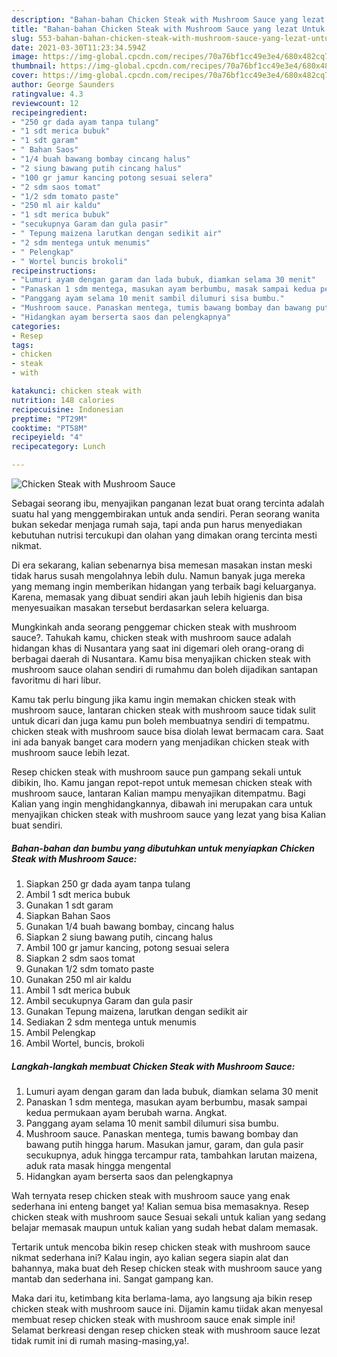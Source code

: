 ```yaml
---
description: "Bahan-bahan Chicken Steak with Mushroom Sauce yang lezat Untuk Jualan"
title: "Bahan-bahan Chicken Steak with Mushroom Sauce yang lezat Untuk Jualan"
slug: 553-bahan-bahan-chicken-steak-with-mushroom-sauce-yang-lezat-untuk-jualan
date: 2021-03-30T11:23:34.594Z
image: https://img-global.cpcdn.com/recipes/70a76bf1cc49e3e4/680x482cq70/chicken-steak-with-mushroom-sauce-foto-resep-utama.jpg
thumbnail: https://img-global.cpcdn.com/recipes/70a76bf1cc49e3e4/680x482cq70/chicken-steak-with-mushroom-sauce-foto-resep-utama.jpg
cover: https://img-global.cpcdn.com/recipes/70a76bf1cc49e3e4/680x482cq70/chicken-steak-with-mushroom-sauce-foto-resep-utama.jpg
author: George Saunders
ratingvalue: 4.3
reviewcount: 12
recipeingredient:
- "250 gr dada ayam tanpa tulang"
- "1 sdt merica bubuk"
- "1 sdt garam"
- " Bahan Saos"
- "1/4 buah bawang bombay cincang halus"
- "2 siung bawang putih cincang halus"
- "100 gr jamur kancing potong sesuai selera"
- "2 sdm saos tomat"
- "1/2 sdm tomato paste"
- "250 ml air kaldu"
- "1 sdt merica bubuk"
- "secukupnya Garam dan gula pasir"
- " Tepung maizena larutkan dengan sedikit air"
- "2 sdm mentega untuk menumis"
- " Pelengkap"
- " Wortel buncis brokoli"
recipeinstructions:
- "Lumuri ayam dengan garam dan lada bubuk, diamkan selama 30 menit"
- "Panaskan 1 sdm mentega, masukan ayam berbumbu, masak sampai kedua permukaan ayam berubah warna. Angkat."
- "Panggang ayam selama 10 menit sambil dilumuri sisa bumbu."
- "Mushroom sauce. Panaskan mentega, tumis bawang bombay dan bawang putih hingga harum. Masukan jamur, garam, dan gula pasir secukupnya, aduk hingga tercampur rata, tambahkan larutan maizena, aduk rata masak hingga mengental"
- "Hidangkan ayam berserta saos dan pelengkapnya"
categories:
- Resep
tags:
- chicken
- steak
- with

katakunci: chicken steak with 
nutrition: 148 calories
recipecuisine: Indonesian
preptime: "PT29M"
cooktime: "PT58M"
recipeyield: "4"
recipecategory: Lunch

---
```



![Chicken Steak with Mushroom Sauce](https://img-global.cpcdn.com/recipes/70a76bf1cc49e3e4/680x482cq70/chicken-steak-with-mushroom-sauce-foto-resep-utama.jpg)

Sebagai seorang ibu, menyajikan panganan lezat buat orang tercinta adalah suatu hal yang menggembirakan untuk anda sendiri. Peran seorang  wanita bukan sekedar menjaga rumah saja, tapi anda pun harus menyediakan kebutuhan nutrisi tercukupi dan olahan yang dimakan orang tercinta mesti nikmat.

Di era  sekarang, kalian sebenarnya bisa memesan masakan instan meski tidak harus susah mengolahnya lebih dulu. Namun banyak juga mereka yang memang ingin memberikan hidangan yang terbaik bagi keluarganya. Karena, memasak yang dibuat sendiri akan jauh lebih higienis dan bisa menyesuaikan masakan tersebut berdasarkan selera keluarga. 



Mungkinkah anda seorang penggemar chicken steak with mushroom sauce?. Tahukah kamu, chicken steak with mushroom sauce adalah hidangan khas di Nusantara yang saat ini digemari oleh orang-orang di berbagai daerah di Nusantara. Kamu bisa menyajikan chicken steak with mushroom sauce olahan sendiri di rumahmu dan boleh dijadikan santapan favoritmu di hari libur.

Kamu tak perlu bingung jika kamu ingin memakan chicken steak with mushroom sauce, lantaran chicken steak with mushroom sauce tidak sulit untuk dicari dan juga kamu pun boleh membuatnya sendiri di tempatmu. chicken steak with mushroom sauce bisa diolah lewat bermacam cara. Saat ini ada banyak banget cara modern yang menjadikan chicken steak with mushroom sauce lebih lezat.

Resep chicken steak with mushroom sauce pun gampang sekali untuk dibikin, lho. Kamu jangan repot-repot untuk memesan chicken steak with mushroom sauce, lantaran Kalian mampu menyajikan ditempatmu. Bagi Kalian yang ingin menghidangkannya, dibawah ini merupakan cara untuk menyajikan chicken steak with mushroom sauce yang lezat yang bisa Kalian buat sendiri.

<!--inarticleads1-->

##### Bahan-bahan dan bumbu yang dibutuhkan untuk menyiapkan Chicken Steak with Mushroom Sauce:

1. Siapkan 250 gr dada ayam tanpa tulang
1. Ambil 1 sdt merica bubuk
1. Gunakan 1 sdt garam
1. Siapkan  Bahan Saos
1. Gunakan 1/4 buah bawang bombay, cincang halus
1. Siapkan 2 siung bawang putih, cincang halus
1. Ambil 100 gr jamur kancing, potong sesuai selera
1. Siapkan 2 sdm saos tomat
1. Gunakan 1/2 sdm tomato paste
1. Gunakan 250 ml air kaldu
1. Ambil 1 sdt merica bubuk
1. Ambil secukupnya Garam dan gula pasir
1. Gunakan  Tepung maizena, larutkan dengan sedikit air
1. Sediakan 2 sdm mentega untuk menumis
1. Ambil  Pelengkap
1. Ambil  Wortel, buncis, brokoli




<!--inarticleads2-->

##### Langkah-langkah membuat Chicken Steak with Mushroom Sauce:

1. Lumuri ayam dengan garam dan lada bubuk, diamkan selama 30 menit
1. Panaskan 1 sdm mentega, masukan ayam berbumbu, masak sampai kedua permukaan ayam berubah warna. Angkat.
1. Panggang ayam selama 10 menit sambil dilumuri sisa bumbu.
1. Mushroom sauce. Panaskan mentega, tumis bawang bombay dan bawang putih hingga harum. Masukan jamur, garam, dan gula pasir secukupnya, aduk hingga tercampur rata, tambahkan larutan maizena, aduk rata masak hingga mengental
1. Hidangkan ayam berserta saos dan pelengkapnya




Wah ternyata resep chicken steak with mushroom sauce yang enak sederhana ini enteng banget ya! Kalian semua bisa memasaknya. Resep chicken steak with mushroom sauce Sesuai sekali untuk kalian yang sedang belajar memasak maupun untuk kalian yang sudah hebat dalam memasak.

Tertarik untuk mencoba bikin resep chicken steak with mushroom sauce nikmat sederhana ini? Kalau ingin, ayo kalian segera siapin alat dan bahannya, maka buat deh Resep chicken steak with mushroom sauce yang mantab dan sederhana ini. Sangat gampang kan. 

Maka dari itu, ketimbang kita berlama-lama, ayo langsung aja bikin resep chicken steak with mushroom sauce ini. Dijamin kamu tiidak akan menyesal membuat resep chicken steak with mushroom sauce enak simple ini! Selamat berkreasi dengan resep chicken steak with mushroom sauce lezat tidak rumit ini di rumah masing-masing,ya!.

